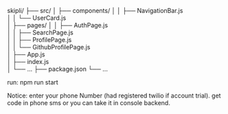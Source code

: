 skipli/
├── src/
│ ├── components/
│ │ ├── NavigationBar.js  
│ │ └── UserCard.js  
│ ├── pages/
│ │ ├── AuthPage.js  
│ │ ├── SearchPage.js  
│ │ ├── ProfilePage.js  
│ │ └── GithubProfilePage.js  
│ ├── App.js  
│ ├── index.js  
│ └── ...
├── package.json
└── ...

run: npm run start

Notice:
enter your phone Number (had registered twilio if account trial). get code in phone sms or you can take it in console backend.
